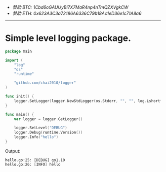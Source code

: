 - *赞助 BTC: 1Cbd6oGAUUyBi7X7MaR4np4nTmQZXVgkCW*
- *赞助 ETH: 0x623A3C3a72186A6336C79b18Ac1eD36e1c71A8a6*

----

# Simple level logging package.

```go
package main

import (
	"log"
	"os"
	"runtime"

	"github.com/chai2010/logger"
)

func init() {
	logger.SetLogger(logger.NewStdLogger(os.Stderr, "", "", log.Lshortfile))
}

func main() {
	var logger = logger.GetLogger()

	logger.SetLevel("DEBUG")
	logger.Debug(runtime.Version())
	logger.Info("hello")
}
```

Output:

```
hello.go:25: [DEBUG] go1.10
hello.go:26: [INFO] hello
```
